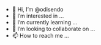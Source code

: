 - 👋 Hi, I’m @odisendo
- 👀 I’m interested in ...
- 🌱 I’m currently learning ...
- 💞️ I’m looking to collaborate on ...
- 📫 How to reach me ...

<!---
odisendo/odisendo is a ✨ special ✨ repository because its `README.md` (this file) appears on your GitHub profile.
You can click the Preview link to take a look at your changes.
--->
